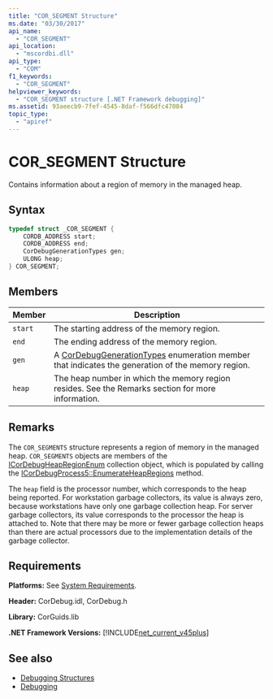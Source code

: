 ```yaml
---
title: "COR_SEGMENT Structure"
ms.date: "03/30/2017"
api_name: 
  - "COR_SEGMENT"
api_location: 
  - "mscordbi.dll"
api_type: 
  - "COM"
f1_keywords: 
  - "COR_SEGMENT"
helpviewer_keywords: 
  - "COR_SEGMENT structure [.NET Framework debugging]"
ms.assetid: 93aeecb9-7fef-4545-8daf-f566dfc47084
topic_type: 
  - "apiref"
---
```

# COR_SEGMENT Structure
Contains information about a region of memory in the managed heap.  
  
## Syntax  
  
```cpp  
typedef struct _COR_SEGMENT {  
    CORDB_ADDRESS start;
    CORDB_ADDRESS end;
    CorDebugGenerationTypes gen;
    ULONG heap;
} COR_SEGMENT;  
```  
  
## Members  
  
|Member|Description|  
|------------|-----------------|  
|`start`|The starting address of the memory region.|  
|`end`|The ending address of the memory region.|  
|`gen`|A [CorDebugGenerationTypes](cordebuggenerationtypes-enumeration.md) enumeration member that indicates the generation of the memory region.|  
|`heap`|The heap number in which the memory region resides. See the Remarks section for more information.|  
  
## Remarks  
 The `COR_SEGMENTS` structure represents a region of memory in the managed heap.  `COR_SEGMENTS` objects are members of the [ICorDebugHeapRegionEnum](icordebugheapsegmentenum-interface.md) collection object, which is populated by calling the [ICorDebugProcess5::EnumerateHeapRegions](icordebugprocess5-enumerateheapregions-method.md) method.  
  
 The `heap` field is the processor number, which corresponds to the heap being reported. For workstation garbage collectors, its value is always zero, because workstations have only one garbage collection heap. For server garbage collectors, its value corresponds to the processor the heap is attached to. Note that there may be more or fewer garbage collection heaps than there are actual processors due to the implementation details of the garbage collector.  
  
## Requirements  
 **Platforms:** See [System Requirements](../../get-started/system-requirements.md).  
  
 **Header:** CorDebug.idl, CorDebug.h  
  
 **Library:** CorGuids.lib  
  
 **.NET Framework Versions:** [!INCLUDE[net_current_v45plus](../../../../includes/net-current-v45plus-md.md)]  
  
## See also

- [Debugging Structures](debugging-structures.md)
- [Debugging](index.md)
